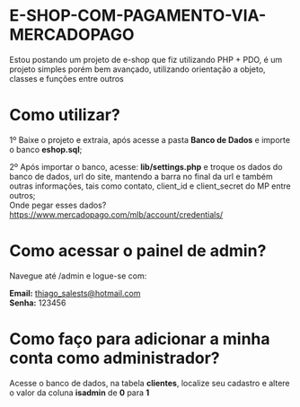 # E-SHOP-COM-PAGAMENTO-VIA-MERCADOPAGO
Estou postando um projeto de e-shop que fiz utilizando PHP + PDO, é um projeto simples porém bem avançado, utilizando orientação a objeto, classes e funções entre outros

# Como utilizar?
1º Baixe o projeto e extraia, após acesse a pasta <b>Banco de Dados</b> e importe o banco <b>eshop.sql</b>;<br>

2º Após importar o banco, acesse: <b>lib/settings.php</b> e troque os dados do banco de dados, url do site, mantendo a barra no final da url e também outras informações, tais como contato, client_id e client_secret do MP entre outros;<br>
Onde pegar esses dados? https://www.mercadopago.com/mlb/account/credentials/ <br>

# Como acessar o painel de admin?
Navegue até /admin e logue-se com:

<b>Email:</b> thiago_salests@hotmail.com<br>
<b>Senha:</b> 123456

# Como faço para adicionar a minha conta como administrador?

Acesse o banco de dados, na tabela <b>clientes</b>, localize seu cadastro e altere o valor da coluna <b>isadmin</b> de <b>0</b> para <b>1</b>


